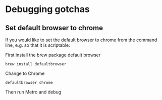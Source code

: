 # Debugging gotchas


## Set default browser to chrome

If you would like to set the default browser to chrome from the command line, e.g. so that it is scriptable:

First install the brew package default browser


```brew install defaultbrowser```

Change to Chrome

```defaultbrowser chrome```

Then run Metro and debug